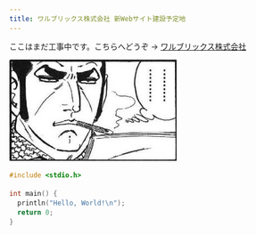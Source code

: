 ```yaml
---
title: ワルブリックス株式会社 新Webサイト建設予定地
---
```


ここはまだ工事中です。こちらへどうぞ → [ワルブリックス株式会社](https://www.walbrix.com/jp/)

![ゴルゴ](pic.jpg "サンプル")

```c
#include <stdio.h>

int main() {
  println("Hello, World!\n");
  return 0;
}
```
